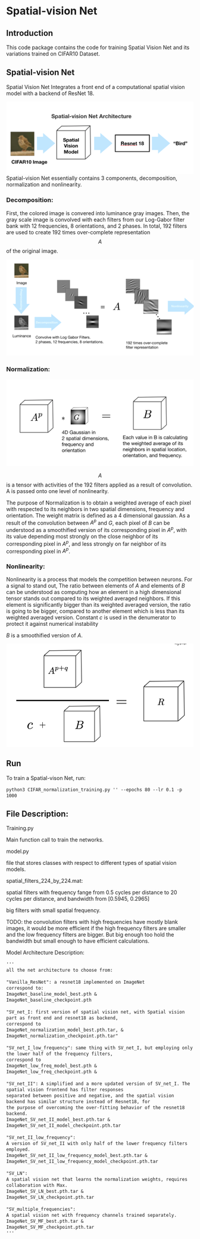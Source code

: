 # Spatial-vision Net

## Introduction

This code package contains the code for training Spatial Vision Net and its variations trained on CIFAR10 Dataset. 

## Spatial-vision Net

Spatial Vision Net Integrates a front end of a computational spatial vision model with a backend of ResNet 18. 

![Spatial-vision Net Architecture](images/Spatial-vision_Net_architecture.png)Spatial-vision Net essentially contains 3 components, decomposition, normalization and nonlinearity. 

### Decomposition: 

First, the colored image is convered into luminance gray images. Then, the gray scale image is convolved with each filters from our Log-Gabor filter bank with 12 frequencies, 8 orientations, and 2 phases. In total, 192 filters are used to create 192 times over-complete representation $$A$$ of the original image.  

![Spatial-vision Net Architecture](images/Decomposition.png)



### Normalization:  

![Spatial-vision Net Architecture](images/Normalization.png)

$$A$$ is a tensor with activities of the 192 filters applied as a result of convolution. A is passed onto one level of nonlinearity. 

The purpose of Normalization is to obtain a weighted average of each pixel with respected to its neighbors in two spatial dimensions, frequency and orientation. The weight matrix is defined as a 4 dimensional gaussian. As a result of the convolution between $A^p$ and $G$, each pixel of $B$ can be understood as a smoothified version of its corresponding pixel in $A^p$, with its value depending most strongly on the close neighbor of its corresponding pixel in $A^p$, and less strongly on far neighbor of its corresponding pixel in $A^p$.

### Nonlinearity:

Nonlinearity is a process that models the competition between neurons. For a signal to stand out, The ratio between elements of $A$ and elements of $B$ can be understood as computing how an element in a high dimensional tensor stands out compared to its weighted averaged neighbors. If this element is significantly bigger than its weighted averaged version, the ratio is going to be bigger, compared to another element which is less than its weighted averaged version. Constant $c$ is used in the denumerator to protect it against  numerical instability

$B$ is a smoothified version of $A$. 



![Spatial-vision Net Architecture](images/Nonlinearity.png)

## Run

To train a Spatial-vison Net, run: 

```shell
python3 CIFAR_normalization_training.py '' --epochs 80 --lr 0.1 -p 1000
```

## File Description: 

Training.py 

Main function call to train the networks. 

model.py

file that stores classes with respect to different types of spatial vision models. 

spatial_filters_224_by_224.mat:

spatial filters with frequency fange from 0.5 cycles per distance to 20 cycles per distance, and bandwidth from [0.5945, 0.2965]

big filters with small spatial frequency. 

TODO: the convolution filters with high frequencies have mostly blank images, it would be more efficient if the high frequency filters are smaller and the low frequency filters are bigger. But big enough too hold the bandwidth but small enough to have efficient calculations. 



Model Architecture Description: 



```
'''
all the net architecture to choose from: 

"Vanilla_ResNet": a resnet18 implemented on ImageNet
correspond to:
ImageNet_baseline_model_best.pth &
ImageNet_baseline_checkpoint.pth 

"SV_net_I: first version of spatial vision net, with Spatial vision part as front end and resnet18 as backend,
correspond to 
ImageNet_normalization_model_best.pth.tar, & 
ImageNet_normalization_checkpoint.pth.tar"

"SV_net_I_low_frequency": same thing with SV_net_I, but employing only the lower half of the frequency filters,
correspond to
ImageNet_low_freq_model_best.pth & 
ImageNet_low_freq_checkpoint.pth & 

"SV_net_II": A simplified and a more updated version of SV_net_I. The spatial vision frontend has filter responses 
separated between positive and negative, and the spatial vision backend has similar structure instead of Resnet18, for 
the purpose of overcoming the over-fitting behavior of the resnet18 backend. 
ImageNet_SV_net_II_model_best.pth.tar &
ImageNet_SV_net_II_model_checkpoint.pth.tar

"SV_net_II_low_frequency": 
A version of SV_net_II with only half of the lower frequency filters employed. 
ImageNet_SV_net_II_low_frequency_model_best.pth.tar &
ImageNet_SV_net_II_low_frequency_model_checkpoint.pth.tar

"SV_LN":
A spatial vision net that learns the normalization weights, requires collaboration with Max.
ImageNet_SV_LN_best.pth.tar &
ImageNet_SV_LN_checkpoint.pth.tar

"SV_multiple_frequencies":
A spatial vision net with frequency channels trained separately.
ImageNet_SV_MF_best.pth.tar &
ImageNet_SV_MF_checkpoint.pth.tar 
'''
```

